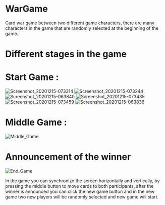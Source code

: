 # WarGame

Card war game between two different game characters, there are many characters in the game that are randomly selected at the beginning of the game.

# Different stages in the game

# Start Game : 

![Screenshot_20201215-073314](https://user-images.githubusercontent.com/65177459/102215906-0fe38780-3ee3-11eb-82f0-bd1010849301.jpg)
![Screenshot_20201215-073244](https://user-images.githubusercontent.com/65177459/102215937-183bc280-3ee3-11eb-8ddf-d6c9315c5910.jpg)
![Screenshot_20201215-063840](https://user-images.githubusercontent.com/65177459/102215942-196cef80-3ee3-11eb-9b72-2cde41ec8d7d.jpg)
![Screenshot_20201215-073435](https://user-images.githubusercontent.com/65177459/102215951-1b36b300-3ee3-11eb-8a5b-2fb6190df70e.jpg)
![Screenshot_20201215-073459](https://user-images.githubusercontent.com/65177459/102215956-1c67e000-3ee3-11eb-9751-ee35f4a37eff.jpg)
![Screenshot_20201215-063836](https://user-images.githubusercontent.com/65177459/102215962-1eca3a00-3ee3-11eb-973d-f02dc46f014d.jpg)


# Middle Game :

![Middle_Game](https://user-images.githubusercontent.com/65177459/99878855-fe270100-2c10-11eb-93eb-f5c035187b2e.jpg)
# Announcement of the winner

![End_Game](https://user-images.githubusercontent.com/65177459/99878860-02ebb500-2c11-11eb-8392-c6c9aa2f6440.jpg)

In the game you can synchronize the screen horizontally and vertically, 
by pressing the middle button to move cards to both participants, after the winner is announced you can click the new game button
and in the new game two new players will be randomly selected and new game will start.
